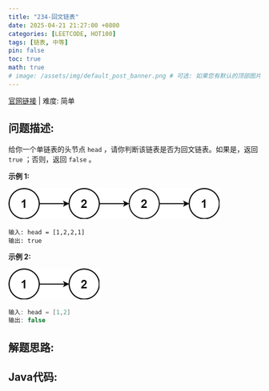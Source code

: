 ```yaml
---
title: "234-回文链表"
date: 2025-04-21 21:27:00 +0800
categories: [LEETCODE, HOT100]
tags: [链表, 中等]
pin: false
toc: true
math: true
# image: /assets/img/default_post_banner.png # 可选: 如果您有默认的顶部图片，取消注释并修改路径
---
```


[官网链接](https://leetcode.cn/problems/palindrome-linked-list/) \| 难度: 简单

## 问题描述: 

给你一个单链表的头节点 `head` ，请你判断该链表是否为回文链表。如果是，返回 `true` ；否则，返回 `false` 。

**示例 1:**

![img](../../../../assets/img/posts/p234_0.jpg)

```
输入: head = [1,2,2,1]
输出: true
```

**示例 2:**

![img](../../../../assets/img/posts/p234_1.jpg)

```java
输入: head = [1,2]
输出: false
```



## 解题思路: 



## Java代码: 

